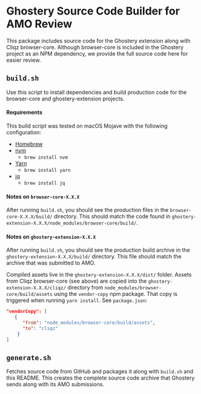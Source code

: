 # Ghostery Source Code Builder for AMO Review

This package includes source code for the Ghostery extension along with Cliqz browser-core. Although browser-core is included in the Ghostery project as an NPM dependency, we provide the full source code here for easier review.

## `build.sh`

Use this script to install dependencies and build production code for the browser-core and ghostery-extension projects.

#### Requirements

This build script was tested on macOS Mojave with the following configuration:

+ [Homebrew](https://brew.sh/)
+ [nvm](https://github.com/nvm-sh/nvm")
	+ `brew install nvm`
+ [Yarn](https://yarnpkg.com/)
	+ `brew install yarn`
+ [jq](https://stedolan.github.io/jq/)
	+ `brew install jq`

#### Notes on `browser-core-X.X.X`

After running `build.sh`, you should see the production files in the `browser-core-X.X.X/build/` directory. This should match the code found in `ghostery-extension-X.X.X/node_modules/browser-core/build/`.

#### Notes on `ghostery-extension-X.X.X`

After running `build.sh`, you should see the production build archive in the `ghostery-extension-X.X.X/build/` directory. This file should match the archive that was submitted to AMO.

Compiled assets live in the `ghostery-extension-X.X.X/dist/` folder. Assets from Cliqz browser-core (see above) are copied into the `ghostery-extension-X.X.X/cliqz/` directory from `node_modules/browser-core/build/assets` using the `vendor-copy` npm package. That copy is triggered when running `yarn install`. See `package.json`:

```json
"vendorCopy": [
   {
      "from": "node_modules/browser-core/build/assets",
      "to": "cliqz"
    }
]
```

## `generate.sh`

Fetches source code from GitHub and packages it along with `build.sh` and this README. This creates the complete source code archive that Ghostery sends along with its AMO submissions.
